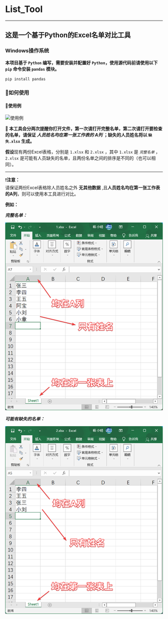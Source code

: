 <!--
 * @Author: QuestionMark001
 * @Date: 2022-03-01 19:46:21
 * @LastEditors: QuestionMark001
 * @LastEditTime: 2022-03-01 21:39:34
 * @FilePath: \LocalProjects\List_Tool\README.md
 * @Description: 
 * 
 * Copyright (c) 2022 by QuestionMark001, All Rights Reserved. 
-->
# List_Tool  

___  

## 这是一个基于Python的Excel名单对比工具  

### Windows操作系统  

**本项目基于 `Python` 编写，需要安装并配置好 `Python`，使用源代码前请使用以下 `pip` 命令安装 `pandas` 模块。**  

```powershell
pip install pandas
```  

### 🍕如何使用  

#### 🎉使用例  

![使用例](img/使用例.gif "使用例")  

**🎈 本工具会分两次提醒你打开文件，第一次请打开完整名单，第二次请打开要检查的名单，请保证 *人员姓名均在第一张工作表的 A列* ；缺失的人员姓名将以 `缺失.xlsx` 生成。**  

**假设**现有两份Excel表格，分别是 `1.xlsx` 和 `2.xlsx` ，其中 `1.xlsx` 是 *`完整名单`* ，`2.xlsx` 是可能有人员缺失的名单，且两份名单之间的排序是不同的（也可以相同）。  

___  

❗**注意：**  
请保证两份Excel表格除人员姓名之外 **无其他数据** ,且**人员姓名均在第一张工作表的A列**，则可以使用本工具进行对比。  

**例如：**  

***完整名单：***  

![完整名单](img/完整名单.png "1.xlsx")  

***可能有缺失的名单：***  

![完整名单](img/可能有缺失的名单.png "2.xlsx")  
